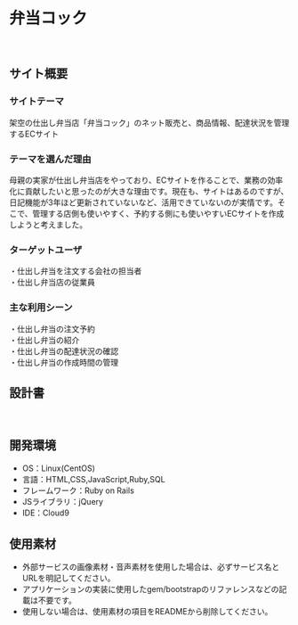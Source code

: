 # 弁当コック
​
## サイト概要
### サイトテーマ
架空の仕出し弁当店「弁当コック」のネット販売と、商品情報、配達状況を管理するECサイト

### テーマを選んだ理由
母親の実家が仕出し弁当店をやっており、ECサイトを作ることで、業務の効率化に貢献したいと思ったのが大きな理由です。現在も、サイトはあるのですが、日記機能が3年ほど更新されていないなど、活用できていないのが実情です。そこで、管理する店側も使いやすく、予約する側にも使いやすいECサイトを作成しようと考えました。
​
### ターゲットユーザ
・仕出し弁当を注文する会社の担当者  
・仕出し弁当店の従業員
​
### 主な利用シーン
・仕出し弁当の注文予約  
・仕出し弁当の紹介  
・仕出し弁当の配達状況の確認  
・仕出し弁当の作成時間の管理
​
## 設計書

​
## 開発環境
- OS：Linux(CentOS)
- 言語：HTML,CSS,JavaScript,Ruby,SQL
- フレームワーク：Ruby on Rails
- JSライブラリ：jQuery
- IDE：Cloud9
​
## 使用素材
- 外部サービスの画像素材・音声素材を使用した場合は、必ずサービス名とURLを明記してください。
- アプリケーションの実装に使用したgem/bootstrapのリファレンスなどの記載は不要です。
- 使用しない場合は、使用素材の項目をREADMEから削除してください。